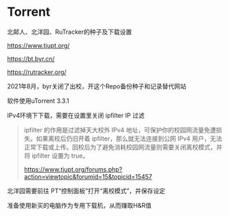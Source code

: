 # Torrent
北邮人、北洋园、RuTracker的种子及下载设置



https://www.tjupt.org/

https://bt.byr.cn/

https://rutracker.org/



2021年8月，byr关闭了出校，开这个Repo备份种子和记录替代网站



软件使用uTorrent 3.3.1



IPv4环境下下载，需要在设置里关闭 ipfilter IP 过滤

> ipfilter 的作用是过滤掉天大校外 IPv4 地址，可保护你的校园网流量免遭损失。如果离校后仍旧开着 ipfilter，那么就无法连接到公网 IPv4 用户，无法正常下载或上传。回校后为了避免消耗校园网流量则需要关闭离校模式，并将 ipfilter 设置为 true。
>
> https://www.tjupt.org/forums.php?action=viewtopic&forumid=15&topicid=15457

北洋园需要前往 PT“控制面板”打开“离校模式”，并保存设定



准备使用新买的电脑作为专用下载机，从而赚取H&R值
